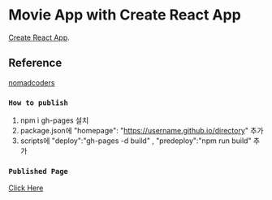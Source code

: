 # Movie App with Create React App

[Create React App](https://github.com/facebook/create-react-app).

## Reference
[nomadcoders](https://github.com/nomadcoders/react-for-beginners)

### `How to publish`
1. npm i gh-pages 설치
2. package.json에 "homepage": "https://username.github.io/directory" 추가
3. scripts에 "deploy":"gh-pages -d build" , "predeploy":"npm run build" 추가

### `Published Page`
[Click Here](https://sm970309.github.io/React-Practice-Movie-App/)
